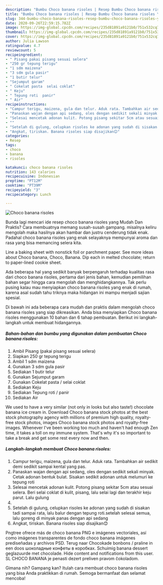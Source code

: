 ```yaml
---
description: "Bumbu Choco banana risoles | Resep Bumbu Choco banana risoles Yang Enak Dan Mudah"
title: "Bumbu Choco banana risoles | Resep Bumbu Choco banana risoles Yang Enak Dan Mudah"
slug: 344-bumbu-choco-banana-risoles-resep-bumbu-choco-banana-risoles-yang-enak-dan-mudah
date: 2020-09-26T22:59:15.782Z
image: https://img-global.cpcdn.com/recipes/235d81891a9121b0/751x532cq70/choco-banana-risoles-foto-resep-utama.jpg
thumbnail: https://img-global.cpcdn.com/recipes/235d81891a9121b0/751x532cq70/choco-banana-risoles-foto-resep-utama.jpg
cover: https://img-global.cpcdn.com/recipes/235d81891a9121b0/751x532cq70/choco-banana-risoles-foto-resep-utama.jpg
author: Julia Lawson
ratingvalue: 4.7
reviewcount: 5
recipeingredient:
- " Pisang pakai pisang sesuai selera"
- "250 gr tepung terigu"
- "1 sdm maizena"
- "3 sdm gula pasir"
- "1 butir telur"
- "Sejumput garam"
- " Cokelat pasta  selai coklat"
- " Keju"
- " Tepung roti  panir"
- " Air"
recipeinstructions:
- "Campur terigu, maizena, gula dan telur. Aduk rata. Tambahkan air sedikit demi sedikit sampai kental yang pas."
- "Panaskan wajan dengan api sedang, oles dengan sedikit sekali minyak. Cetak adonan bentuk bulat. Sisakan sedikit adonan untuk melumuri ke tepung roti"
- "Selesai mencetak adonan kulit. Potong pisang sekitar 5cm atau sesuai selera. Beri selai coklat di kulit, pisang, lalu selai lagi dan terakhir keju parut. Lalu gulung"
- ""
- "Setelah di gulung, celupkan risoles ke adonan yang sudah di sisakan tadi sampai rata, lalu balur dengan tepung roti.setelah selesai semua, lalu goreng di minyak panas dengan api sedang"
- "Angkat, tiriskan. Banana risoles siap disajikan😊"
categories:
- Resep
tags:
- choco
- banana
- risoles

katakunci: choco banana risoles 
nutrition: 143 calories
recipecuisine: Indonesian
preptime: "PT12M"
cooktime: "PT39M"
recipeyield: "3"
recipecategory: Lunch

---
```



![Choco banana risoles](https://img-global.cpcdn.com/recipes/235d81891a9121b0/751x532cq70/choco-banana-risoles-foto-resep-utama.jpg)

Bunda lagi mencari ide resep choco banana risoles yang Mudah Dan Praktis? Cara membuatnya memang susah-susah gampang. misalnya keliru mengolah maka hasilnya akan hambar dan justru cenderung tidak enak. Padahal choco banana risoles yang enak selayaknya mempunyai aroma dan rasa yang bisa memancing selera kita.

Line a baking sheet with nonstick foil or parchment paper. See more ideas about Choco banana, Choco, Banana. Dip each in melted chocolate; return to paper-lined cookie sheet.

Ada beberapa hal yang sedikit banyak berpengaruh terhadap kualitas rasa dari choco banana risoles, pertama dari jenis bahan, kemudian pemilihan bahan segar hingga cara mengolah dan menghidangkannya. Tak perlu pusing kalau mau menyiapkan choco banana risoles yang enak di rumah, karena asal sudah tahu triknya maka hidangan ini mampu menjadi sajian spesial.


Di bawah ini ada beberapa cara mudah dan praktis dalam mengolah choco banana risoles yang siap dikreasikan. Anda bisa menyiapkan Choco banana risoles menggunakan 10 bahan dan 6 tahap pembuatan. Berikut ini langkah-langkah untuk membuat hidangannya.

<!--inarticleads1-->

##### Bahan-bahan dan bumbu yang digunakan dalam pembuatan Choco banana risoles:

1. Ambil  Pisang (pakai pisang sesuai selera)
1. Siapkan 250 gr tepung terigu
1. Ambil 1 sdm maizena
1. Gunakan 3 sdm gula pasir
1. Sediakan 1 butir telur
1. Gunakan Sejumput garam
1. Gunakan  Cokelat pasta / selai coklat
1. Sediakan  Keju
1. Sediakan  Tepung roti / panir
1. Sediakan  Air


We used to have a very similar (not only in looks but also taste!) chocolate banana ice cream in. Download Choco banana stock photos at the best stock photography agency with millions of premium high quality, royalty-free stock photos, images Choco banana stock photos and royalty-free images. Whenever I&#39;ve been working too much and haven&#39;t had enough Zen time, it takes a toll on my immune system. That&#39;s why it&#39;s so important to take a break and get some rest every now and then. 

<!--inarticleads2-->

##### Langkah-langkah membuat Choco banana risoles:

1. Campur terigu, maizena, gula dan telur. Aduk rata. Tambahkan air sedikit demi sedikit sampai kental yang pas.
1. Panaskan wajan dengan api sedang, oles dengan sedikit sekali minyak. Cetak adonan bentuk bulat. Sisakan sedikit adonan untuk melumuri ke tepung roti
1. Selesai mencetak adonan kulit. Potong pisang sekitar 5cm atau sesuai selera. Beri selai coklat di kulit, pisang, lalu selai lagi dan terakhir keju parut. Lalu gulung
1. 
1. Setelah di gulung, celupkan risoles ke adonan yang sudah di sisakan tadi sampai rata, lalu balur dengan tepung roti.setelah selesai semua, lalu goreng di minyak panas dengan api sedang
1. Angkat, tiriskan. Banana risoles siap disajikan😊


Pngtree ofrece más de choco banana PNG e imágenes vectoriales, así como imágenes transparentes de fondo choco banana imágenes prediseñadas y archivos PSD. Terug naar Chocokade bonbons / praline in een doos шоколадные конфеты в коробках. Schuimig banana dessert geglazuurde met chocolade. Hide content and notifications from this user. SL CHOCO BANANA je penasti dezert preliven pravom čokoladom. 

Gimana nih? Gampang kan? Itulah cara membuat choco banana risoles yang bisa Anda praktikkan di rumah. Semoga bermanfaat dan selamat mencoba!
